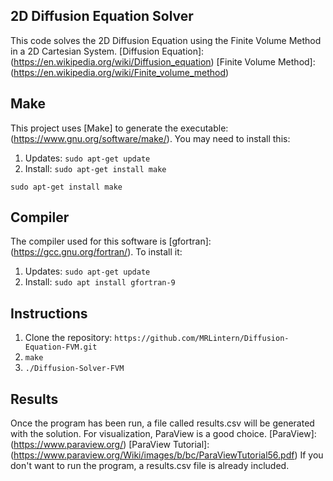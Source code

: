## 2D Diffusion Equation Solver
This code solves the 2D Diffusion Equation using the Finite Volume Method
in a 2D Cartesian System.
[Diffusion Equation]: (https://en.wikipedia.org/wiki/Diffusion_equation)
[Finite Volume Method]: (https://en.wikipedia.org/wiki/Finite_volume_method)

## Make
This project uses [Make] to generate the executable: (https://www.gnu.org/software/make/).
You may need to install this: 
1. Updates: `sudo apt-get update`
2. Install: `sudo apt-get install make`

`sudo apt-get install make`

## Compiler
The compiler used for this software is [gfortran]: (https://gcc.gnu.org/fortran/).
To install it: 
1. Updates: `sudo apt-get update`
2. Install: `sudo apt install gfortran-9`

## Instructions
1. Clone the repository: `https://github.com/MRLintern/Diffusion-Equation-FVM.git`
2. `make`
3. `./Diffusion-Solver-FVM`

## Results
Once the program has been run, a file called results.csv will be generated
with the solution. For visualization, ParaView is a good choice. 
[ParaView]: (https://www.paraview.org/)
[ParaView Tutorial]: (https://www.paraview.org/Wiki/images/b/bc/ParaViewTutorial56.pdf)
If you don't want to run the program, a results.csv file is already included.